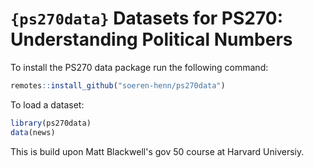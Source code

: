 # `{ps270data}` Datasets for PS270: Understanding Political Numbers


To install the PS270 data package run the following command:

``` r
remotes::install_github("soeren-henn/ps270data")
```


To load a dataset:

``` r
library(ps270data)
data(news)
```

This is build upon Matt Blackwell's gov 50 course at Harvard Universiy.
